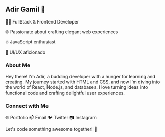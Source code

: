 ## Adir Gamil 🚀

👨‍💻 FullStack & Frontend Developer

🌐 Passionate about crafting elegant web experiences

🔥 JavaScript enthusiast

🎨 UI/UX aficionado

### About Me
Hey there! I'm Adir, a budding developer with a hunger for learning and creating. My journey started with HTML and CSS, and now I'm diving into the world of React, Node.js, and databases. I love turning ideas into functional code and crafting delightful user experiences.

### Connect with Me
🌐 Portfolio
📫 Email
🐦 Twitter
📷 Instagram

Let's code something awesome together! 🚀
